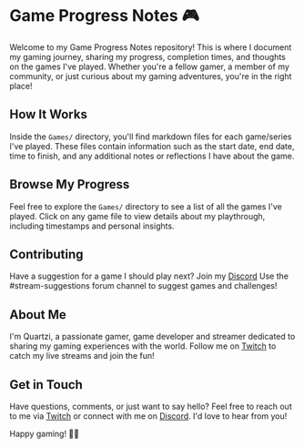 # Game Progress Notes 🎮
Welcome to my Game Progress Notes repository! This is where I document my gaming journey, sharing my progress, completion times, and thoughts on the games I've played. Whether you're a fellow gamer, a member of my community, or just curious about my gaming adventures, you're in the right place!

## How It Works
Inside the `Games/` directory, you'll find markdown files for each game/series I've played. These files contain information such as the start date, end date, time to finish, and any additional notes or reflections I have about the game.

## Browse My Progress
Feel free to explore the `Games/` directory to see a list of all the games I've played. Click on any game file to view details about my playthrough, including timestamps and personal insights.

## Contributing
Have a suggestion for a game I should play next? Join my [Discord](https://discord.gg/VnKMS676rm)
Use the #stream-suggestions forum channel to suggest games and challenges!

## About Me
I'm Quartzi, a passionate gamer, game developer and streamer dedicated to sharing my gaming experiences with the world. Follow me on [Twitch](https://www.twitch.tv/quartzi) to catch my live streams and join the fun!

## Get in Touch
Have questions, comments, or just want to say hello? Feel free to reach out to me via [Twitch](https://www.twitch.tv/quartzi) or connect with me on [Discord](https://discord.gg/VnKMS676rm). I'd love to hear from you!

Happy gaming! 🚀✨
